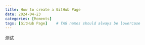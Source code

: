 ```yaml
---
title: How to create a GitHub Page
date: 2024-04-23
categories: [Moments]
tags: [GitHub Page]    # TAG names should always be lowercase
---
```


测试
